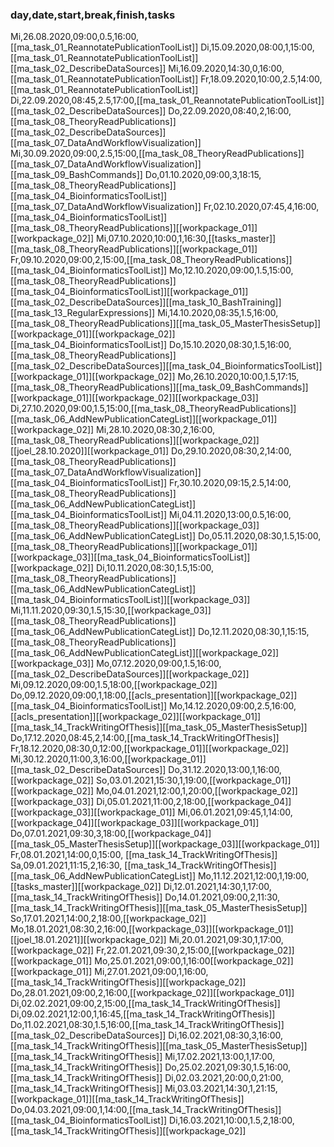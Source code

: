 ### day,date,start,break,finish,tasks
Mi,26.08.2020,09:00,0.5,16:00,[[ma_task_01_ReannotatePublicationToolList]]
Di,15.09.2020,08:00,1,15:00,[[ma_task_01_ReannotatePublicationToolList]][[ma_task_02_DescribeDataSources]] 
Mi,16.09.2020,14:30,0,16:00,[[ma_task_01_ReannotatePublicationToolList]]
Fr,18.09.2020,10:00,2.5,14:00,[[ma_task_01_ReannotatePublicationToolList]]
Di,22.09.2020,08:45,2.5,17:00,[[ma_task_01_ReannotatePublicationToolList]][[ma_task_02_DescribeDataSources]]
Do,22.09.2020,08:40,2,16:00,[[ma_task_08_TheoryReadPublications]][[ma_task_02_DescribeDataSources]][[ma_task_07_DataAndWorkflowVisualization]]
Mi,30.09.2020,09:00,2.5,15:00,[[ma_task_08_TheoryReadPublications]][[ma_task_07_DataAndWorkflowVisualization]][[ma_task_09_BashCommands]]
Do,01.10.2020,09:00,3,18:15,[[ma_task_08_TheoryReadPublications]][[ma_task_04_BioinformaticsToolList]][[ma_task_07_DataAndWorkflowVisualization]]
Fr,02.10.2020,07:45,4,16:00,[[ma_task_04_BioinformaticsToolList]][[ma_task_08_TheoryReadPublications]][[workpackage_01]][[workpackage_02]]
Mi,07.10.2020,10:00,1,16:30,[[tasks_master]][[ma_task_08_TheoryReadPublications]][[workpackage_01]]
Fr,09.10.2020,09:00,2,15:00,[[ma_task_08_TheoryReadPublications]][[ma_task_04_BioinformaticsToolList]]
Mo,12.10.2020,09:00,1.5,15:00,[[ma_task_08_TheoryReadPublications]][[ma_task_04_BioinformaticsToolList]][[workpackage_01]][[ma_task_02_DescribeDataSources]][[ma_task_10_BashTraining]][[ma_task_13_RegularExpressions]]
Mi,14.10.2020,08:35,1.5,16:00,[[ma_task_08_TheoryReadPublications]][[ma_task_05_MasterThesisSetup]][[workpackage_01]][[workpackage_02]][[ma_task_04_BioinformaticsToolList]]
Do,15.10.2020,08:30,1.5,16:00,[[ma_task_08_TheoryReadPublications]][[ma_task_02_DescribeDataSources]][[ma_task_04_BioinformaticsToolList]][[workpackage_01]][[workpackage_02]]
Mo,26.10.2020,10:00,1.5,17:15,[[ma_task_08_TheoryReadPublications]][[ma_task_09_BashCommands]][[workpackage_01]][[workpackage_02]][[workpackage_03]]
Di,27.10.2020,09:00,1.5,15:00,[[ma_task_08_TheoryReadPublications]][[ma_task_06_AddNewPublicationCategList]][[workpackage_01]][[workpackage_02]]
Mi,28.10.2020,08:30,2,16:00,[[ma_task_08_TheoryReadPublications]][[workpackage_02]][[joel_28.10.2020]][[workpackage_01]]
Do,29.10.2020,08:30,2,14:00,[[ma_task_08_TheoryReadPublications]][[ma_task_07_DataAndWorkflowVisualization]][[ma_task_04_BioinformaticsToolList]]
Fr,30.10.2020,09:15,2.5,14:00,[[ma_task_08_TheoryReadPublications]][[ma_task_06_AddNewPublicationCategList]][[ma_task_04_BioinformaticsToolList]]
Mi,04.11.2020,13:00,0.5,16:00,[[ma_task_08_TheoryReadPublications]][[workpackage_03]][[ma_task_06_AddNewPublicationCategList]]
Do,05.11.2020,08:30,1.5,15:00,[[ma_task_08_TheoryReadPublications]][[workpackage_01]][[workpackage_03]][[ma_task_04_BioinformaticsToolList]][[workpackage_02]]
Di,10.11.2020,08:30,1.5,15:00,[[ma_task_08_TheoryReadPublications]][[ma_task_06_AddNewPublicationCategList]][[ma_task_04_BioinformaticsToolList]][[workpackage_03]]
Mi,11.11.2020,09:30,1.5,15:30,[[workpackage_03]][[ma_task_08_TheoryReadPublications]][[ma_task_06_AddNewPublicationCategList]]
Do,12.11.2020,08:30,1,15:15,[[ma_task_08_TheoryReadPublications]][[ma_task_06_AddNewPublicationCategList]][[workpackage_02]][[workpackage_03]]
Mo,07.12.2020,09:00,1.5,16:00,[[ma_task_02_DescribeDataSources]][[workpackage_02]]
Mi,09.12.2020,09:00,1.5,18:00,[[workpackage_02]]
Do,09.12.2020,09:00,1,18:00,[[acls_presentation]][[workpackage_02]][[ma_task_04_BioinformaticsToolList]]
Mo,14.12.2020,09:00,2.5,16:00,[[acls_presentation]][[workpackage_02]][[workpackage_01]][[ma_task_14_TrackWritingOfThesis]][[ma_task_05_MasterThesisSetup]]
Do,17.12.2020,08:45,2,14:00,[[ma_task_14_TrackWritingOfThesis]]
Fr,18.12.2020,08:30,0,12:00,[[workpackage_01]][[workpackage_02]]
Mi,30.12.2020,11:00,3,16:00,[[workpackage_01]][[ma_task_02_DescribeDataSources]]
Do,31.12.2020,13:00,1,16:00,[[workpackage_02]]
So,03.01.2021,15:30,1,19:00,[[workpackage_01]][[workpackage_02]]
Mo,04.01.2021,12:00,1,20:00,[[workpackage_02]][[workpackage_03]]
Di,05.01.2021,11:00,2,18:00,[[workpackage_04]][[workpackage_03]][[workpackage_01]]
Mi,06.01.2021,09:45,1,14:00,[[workpackage_04]][[workpackage_03]][[workpackage_01]]
Do,07.01.2021,09:30,3,18:00,[[workpackage_04]][[ma_task_05_MasterThesisSetup]][[workpackage_03]][[workpackage_01]]
Fr,08.01.2021,14:00,0,15:00,
[[ma_task_14_TrackWritingOfThesis]]
Sa,09.01.2021,11:15,2,16:30,
[[ma_task_14_TrackWritingOfThesis]][[ma_task_06_AddNewPublicationCategList]]
Mo,11.12.2021,12:00,1,19:00,[[tasks_master]][[workpackage_02]]
Di,12.01.2021,14:30,1,17:00,[[ma_task_14_TrackWritingOfThesis]]
Do,14.01.2021,09:00,2,11:30,[[ma_task_14_TrackWritingOfThesis]][[ma_task_05_MasterThesisSetup]]
So,17.01.2021,14:00,2,18:00,[[workpackage_02]]
Mo,18.01.2021,08:30,2,16:00,[[workpackage_03]][[workpackage_01]][[joel_18.01.2021]][[workpackage_02]]
Mi,20.01.2021,09:30,1,17:00,[[workpackage_02]]
Fr,22.01.2021,09:30,2,15:00,[[workpackage_02]][[workpackage_01]]
Mo,25.01.2021,09:00,1,16:00[[workpackage_02]][[workpackage_01]]
Mi,27.01.2021,09:00,1,16:00,[[ma_task_14_TrackWritingOfThesis]][[workpackage_02]]
Do,28.01.2021,09:00,2,16:00,[[workpackage_02]][[workpackage_01]]
Di,02.02.2021,09:00,2,15:00,[[ma_task_14_TrackWritingOfThesis]]
Di,09.02.2021,12:00,1,16:45,[[ma_task_14_TrackWritingOfThesis]]
Do,11.02.2021,08:30,1.5,16:00,[[ma_task_14_TrackWritingOfThesis]][[ma_task_02_DescribeDataSources]]
Di,16.02.2021,08:30,3,16:00,[[ma_task_14_TrackWritingOfThesis]][[ma_task_05_MasterThesisSetup]][[ma_task_14_TrackWritingOfThesis]]
Mi,17.02.2021,13:00,1,17:00,[[ma_task_14_TrackWritingOfThesis]]
Do,25.02.2021,09:30,1.5,16:00,[[ma_task_14_TrackWritingOfThesis]]
Di,02.03.2021,20:00,0,21:00,[[ma_task_14_TrackWritingOfThesis]]
Mi,03.03.2021,14:30,1,21:15,[[workpackage_01]][[ma_task_14_TrackWritingOfThesis]]
Do,04.03.2021,09:00,1,14:00,[[ma_task_14_TrackWritingOfThesis]][[ma_task_04_BioinformaticsToolList]]
Di,16.03.2021,10:00,1.5,2,18:00,[[ma_task_14_TrackWritingOfThesis]][[workpackage_02]]